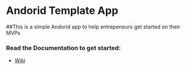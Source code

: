 # Andorid Template App
##This is a simple Andorid app to help entrepeneurs get started on their MVPs
### Read the Documentation to get started:
  - [Wiki](https://github.com/umich-software-prototyping-clinic/android-app/wiki)
